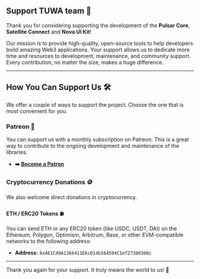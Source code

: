 ## Support TUWA team 🤝

Thank you for considering supporting the development of the **Pulsar Core**, **Satellite Connect** and **Nova UI Kit**!

Our mission is to provide high-quality, open-source tools to help developers build amazing Web3 applications. Your support allows us to dedicate more time and resources to development, maintenance, and community support. Every contribution, no matter the size, makes a huge difference.

---

## How You Can Support Us 🛠️

We offer a couple of ways to support the project. Choose the one that is most convenient for you.

### Patreon 💖

You can support us with a monthly subscription on Patreon. This is a great way to contribute to the ongoing development and maintenance of the libraries.

- **➡️ [Become a Patron](https://www.patreon.com/TUWAIO)**

### Cryptocurrency Donations 🪙

We also welcome direct donations in cryptocurrency.

#### ETH / ERC20 Tokens ⛽

You can send ETH or any ERC20 token (like USDC, USDT, DAI) on the Ethereum, Polygon, Optimism, Arbitrum, Base, or other EVM-compatible networks to the following address:

- **Address:** `0xAE1C49A1366411E6cD14b564594C1ef27380308c`

---

Thank you again for your support. It truly means the world to us! 🚀
